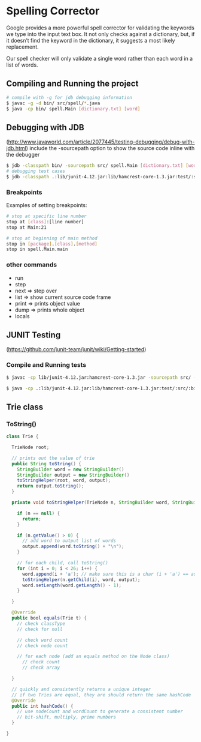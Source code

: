 # Spelling Corrector

Google provides a more powerful spell corrector for validating the keywords we type into the input text box. It not only checks against a dictionary, but, if it doesn’t find the keyword in the dictionary, it suggests a most likely replacement.

Our spell checker will only validate a single word rather than each word in a list of words.

## Compiling and Running the project

``` sh
# compile with -g for jdb debugging information
$ javac -g -d bin/ src/spell/*.java
$ java -cp bin/ spell.Main [dictionary.txt] [word]
```

## Debugging with JDB

(http://www.javaworld.com/article/2077445/testing-debugging/debug-with-jdb.html)
include the -sourcepath option to show the source code inline with the debugger

```sh
$ jdb -classpath bin/ -sourcepath src/ spell.Main [dictionary.txt] [word]
# debugging test cases
$ jdb -classpath .:lib/junit-4.12.jar:lib/hamcrest-core-1.3.jar:test/:src/:bin/ org.junit.runner.JUnitCore SpellCorrectorTest
```

### Breakpoints

Examples of setting breakpoints:

```sh
# stop at specific line number
stop at [class]:[line number]
stop at Main:21

# stop at beginning of main method
stop in [package].[class].[method]
stop in spell.Main.main
```

### other commands
- run
- step
- next => step over
- list => show current source code frame
- print => prints object value
- dump => prints whole object
- locals

## JUNIT Testing

(https://github.com/junit-team/junit/wiki/Getting-started)

### Compile and Running tests

```sh
$ javac -cp lib/junit-4.12.jar:hamcrest-core-1.3.jar -sourcepath src/ -d bin/ -g test/SpellCorrectorTest.java

$ java -cp .:lib/junit-4.12.jar:lib/hamcrest-core-1.3.jar:test/:src/:bin/ org.junit.runner.JUnitCore SpellCorrectorTest
```

## Trie class

### ToString()

```java
class Trie {

  TrieNode root;

  // prints out the value of trie
  public String toString() {
    StringBuilder word = new StringBuilder()
    StringBuilder output = new StringBuilder()
    toStringHelper(root, word, output);
    return output.toString();
  }

  private void toStringHelper(TrieNode n, StringBuilder word, StringBuilder output) {

    if (n == null) {
      return;
    }

    if (n.getValue() > 0) {
      // add word to output list of words
      output.append(word.toString() + "\n");
    }

    // for each child, call toString()
    for (int i = 0; i < 26; i++) {
      word.append(i + 'a'); // make sure this is a char (i + 'a') == ascii value for char
      toStringHelper(n.getChild(i), word, output);
      word.setLength(word.getLength() - 1);
    }

  }

  @Override
  public bool equals(Trie t) {
    // check classType
    // check for null

    // check word count
    // check node count

    // for each node (add an equals method on the Node class)
      // check count
      // check array

  }

  // quickly and consistently returns a unique integer
  // if two Tries are equal, they are should return the same hashCode
  @Override
  public int hashCode() {
    // use nodeCount and wordCount to generate a consistent number
    // bit-shift, multiply, prime numbers
  }

}
```
